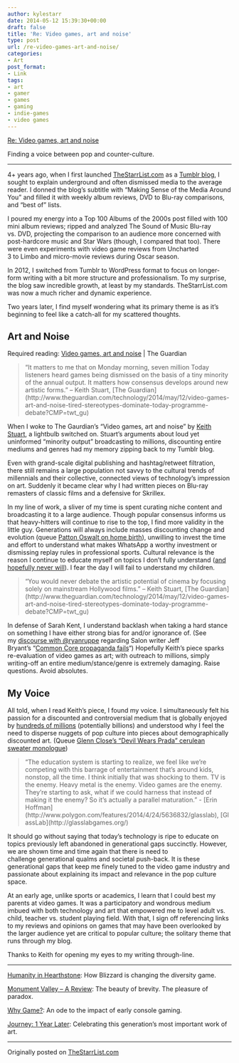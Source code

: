 ```yaml
---
author: kylestarr
date: 2014-05-12 15:39:30+00:00
draft: false
title: 'Re: Video games, art and noise'
type: post
url: /re-video-games-art-and-noise/
categories:
- Art
post_format:
- Link
tags:
- art
- gamer
- games
- gaming
- indie-games
- video games
---
```


[Re: Video games, art and noise](http://thestarrlist.com/2014/05/12/re-video-games-art-and-noise/)

Finding a voice between pop and counter-culture.



* * *



4+ years ago, when I first launched [TheStarrList.com](http://thestarrlist.com/) as a [Tumblr blog](http://thestarrlist.tumblr.com/), I sought to explain underground and often dismissed media to the average reader. I donned the blog’s subtitle with “Making Sense of the Media Around You” and filled it with weekly album reviews, DVD to Blu-ray comparisons, and “best of” lists.

I poured my energy into a Top 100 Albums of the 2000s post filled with 100 mini album reviews; ripped and analyzed The Sound of Music Blu-ray vs. DVD, projecting the comparison to an audience more concerned with post-hardcore music and Star Wars (though, I compared that too). There were even experiments with video game reviews from Uncharted 3 to Limbo and micro-movie reviews during Oscar season.

In 2012, I switched from Tumblr to WordPress format to focus on longer-form writing with a bit more structure and professionalism. To my surprise, the blog saw incredible growth, at least by my standards. TheStarrList.com was now a much richer and dynamic experience.

Two years later, I find myself wondering what its primary theme is as it’s beginning to feel like a catch-all for my scattered thoughts.


## Art and Noise


Required reading: [Video games, art and noise](http://www.theguardian.com/technology/2014/may/12/video-games-art-and-noise-tired-stereotypes-dominate-today-programme-debate?CMP=twt_gu) | The Guardian


<blockquote>“It matters to me that on Monday morning, seven million Today listeners heard games being dismissed on the basis of a tiny minority of the annual output. It matters how consensus develops around new artistic forms.” – Keith Stuart, [The Guardian](http://www.theguardian.com/technology/2014/may/12/video-games-art-and-noise-tired-stereotypes-dominate-today-programme-debate?CMP=twt_gu)</blockquote>


When I woke to The Gaurdian’s “Video games, art and noise” by [Keith Stuart](https://twitter.com/keefstuart), a lightbulb switched on. Stuart’s arguments about loud yet uninformed “minority output” broadcasting to millions, discounting entire mediums and genres had my memory zipping back to my Tumblr blog.

Even with grand-scale digital publishing and hashtag/retweet filtration, there still remains a large population not savvy to the cultural trends of millennials and their collective, connected views of technology’s impression on art. Suddenly it became clear why I had written pieces on Blu-ray remasters of classic films and a defensive for Skrillex.

In my line of work, a sliver of my time is spent curating niche content and broadcasting it to a large audience. Though popular consensus informs us that heavy-hitters will continue to rise to the top, I find more validity in the little guy. Generations will always include masses discounting change and evolution (queue [Patton Oswalt on home birth](https://www.youtube.com/watch?v=qbai-yBRyHg)), unwilling to invest the time and effort to understand what makes WhatsApp a worthy investment or dismissing replay rules in professional sports. Cultural relevance is the reason I continue to educate myself on topics I don’t fully understand ([and hopefully never will](https://twitter.com/_kylestarr/status/465676482891628544)). I fear the day I will fail to understand my children.


<blockquote>“You would never debate the artistic potential of cinema by focusing solely on mainstream Hollywood films.” – Keith Stuart, [The Guardian](http://www.theguardian.com/technology/2014/may/12/video-games-art-and-noise-tired-stereotypes-dominate-today-programme-debate?CMP=twt_gu)</blockquote>


In defense of Sarah Kent, I understand backlash when taking a hard stance on something I have either strong bias for and/or ignorance of. (See my [discourse with @ryanruppe](https://twitter.com/_kylestarr/status/462275635058982912) regarding Salon writer Jeff Bryant’s “[Common Core propaganda fails](http://www.salon.com/2014/04/22/common_core_propaganda_fails_well_financed_education_reformers_fight_common_sense/)“) Hopefully Keith’s piece sparks re-evaluation of video games as art; with outreach to millions, simply writing-off an entire medium/stance/genre is extremely damaging. Raise questions. Avoid absolutes.


## My Voice


All told, when I read Keith’s piece, I found my voice. I simultaneously felt his passion for a discounted and controversial medium that is globally enjoyed by [hundreds of millions](http://www.theesa.com/facts/index.asp) (potentially billions) and understood why I feel the need to disperse nuggets of pop culture into pieces about demographically discounted art. (Queue [Glenn Close’s “Devil Wears Prada” cerulean sweater monologue](http://www.hulu.com/watch/13046))


<blockquote>“The education system is starting to realize, we feel like we’re competing with this barrage of entertainment that’s around kids, nonstop, all the time. I think initially that was shocking to them. TV is the enemy. Heavy metal is the enemy. Video games are the enemy. They’re starting to ask, what if we could harness that instead of making it the enemy? So it’s actually a parallel maturation.” - [Erin Hoffman](http://www.polygon.com/features/2014/4/24/5636832/glasslab), [GlassLab](http://glasslabgames.org/)</blockquote>


It should go without saying that today’s technology is ripe to educate on topics previously left abandoned in generational gaps succinctly. However, we are shown time and time again that there is need to challenge generational qualms and societal push-back. It is these generational gaps that keep me finely tuned to the video game industry and passionate about explaining its impact and relevance in the pop culture space.

At an early age, unlike sports or academics, I learn that I could best my parents at video games. It was a participatory and wondrous medium imbued with both technology and art that empowered me to level adult vs. child, teacher vs. student playing field. With that, I sign off referencing links to my reviews and opinions on games that may have been overlooked by the larger audience yet are critical to popular culture; the solitary theme that runs through my blog.

Thanks to Keith for opening my eyes to my writing through-line.



* * *



[Humanity in Hearthstone](http://tsogaming.wordpress.com/2014/04/17/humanity-in-hearthstone/): How Blizzard is changing the diversity game.

[Monument Valley – A Review](http://tsogaming.wordpress.com/2014/04/06/monument-valley-a-review/): The beauty of brevity. The pleasure of paradox.

[Why Game?](https://thestarrlist.com/2013/09/05/why-game/): An ode to the impact of early console gaming.

[Journey: 1 Year Later](https://thestarrlist.com/2013/04/09/journey-1-year-later/): Celebrating this generation’s most important work of art.



* * *



Originally posted on [TheStarrList.com](http://thestarrlist.com/2014/05/12/re-video-games-art-and-noise/)

